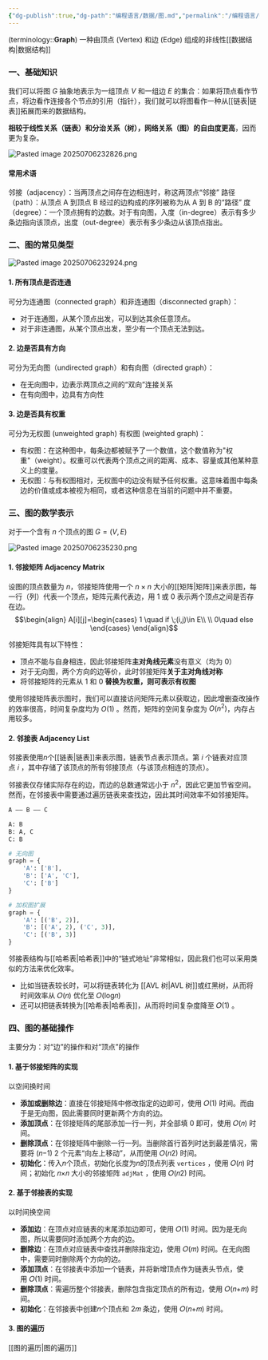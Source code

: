 ```yaml
---
{"dg-publish":true,"dg-path":"编程语言/数据/图.md","permalink":"/编程语言/数据/图/","dgPassFrontmatter":true,"noteIcon":"","created":"2024-05-21T15:20:28.073+08:00","updated":"2025-07-07T00:04:30.690+08:00"}
---
```



(terminology::**Graph**)
一种由顶点 (Vertex) 和边 (Edge) 组成的非线性[[数据结构\|数据结构]]

### 一、基础知识
我们可以将图 $G$ 抽象地表示为一组顶点 $V$ 和一组边 $E$ 的集合：如果将顶点看作节点，将边看作连接各个节点的引用（指针），我们就可以将图看作一种从[[链表\|链表]]拓展而来的数据结构。

**相较于线性关系（链表）和分治关系（树），网络关系（图）的自由度更高**，因而更为复杂。

![Pasted image 20250706232826.png](/img/user/Functional%20files/Photo%20Resources/Pasted%20image%2020250706232826.png)


#### 常用术语
邻接（adjacency）：当两顶点之间存在边相连时，称这两顶点“邻接”
路径（path）：从顶点 A 到顶点 B 经过的边构成的序列被称为从 A 到 B 的“路径”
度（degree）：一个顶点拥有的边数。对于有向图，入度（in-degree）表示有多少条边指向该顶点，出度（out-degree）表示有多少条边从该顶点指出。


### 二、图的常见类型

![Pasted image 20250706232924.png](/img/user/Functional%20files/Photo%20Resources/Pasted%20image%2020250706232924.png)

#### 1. 所有顶点是否连通
可分为连通图（connected graph）和非连通图（disconnected graph）：
- 对于连通图，从某个顶点出发，可以到达其余任意顶点。
- 对于非连通图，从某个顶点出发，至少有一个顶点无法到达。

#### 2. 边是否具有方向
可分为无向图（undirected graph）和有向图（directed graph）：
- 在无向图中，边表示两顶点之间的“双向”连接关系
- 在有向图中，边具有方向性

#### 3. 边是否具有权重
可分为无权图 (unweighted graph)  有权图 (weighted graph)：
- 有权图：在这种图中，每条边都被赋予了一个数值，这个数值称为"权重"（weight）。权重可以代表两个顶点之间的距离、成本、容量或其他某种意义上的度量。
- 无权图：与有权图相对，无权图中的边没有赋予任何权重。这意味着图中每条边的价值或成本被视为相同，或者这种信息在当前的问题中并不重要。


### 三、图的数学表示
对于一个含有 $n$ 个顶点的图 $G=(V,E)$

![Pasted image 20250706235230.png](/img/user/Functional%20files/Photo%20Resources/Pasted%20image%2020250706235230.png)

#### 1. 邻接矩阵 Adjacency Matrix
设图的顶点数量为 $n$，邻接矩阵使用一个 $n\times n$ 大小的[[矩阵\|矩阵]]来表示图，每一行（列）代表一个顶点，矩阵元素代表边，用 1 或 0 表示两个顶点之间是否存在边。
$$\begin{align}
A[i][j]=\begin{cases}
1 \quad if \;(i,j)\in E\\
 \\
0\quad else
\end{cases}
\end{align}$$


邻接矩阵具有以下特性：
- 顶点不能与自身相连，因此邻接矩阵**主对角线元素**没有意义（均为 0）
- 对于无向图，两个方向的边等价，此时邻接矩阵**关于主对角线对称**
- 将邻接矩阵的元素从 1 和 0 **替换为权重，则可表示有权图**

使用邻接矩阵表示图时，我们可以直接访问矩阵元素以获取边，因此增删查改操作的效率很高，时间复杂度均为 $O(1)$ 。然而，矩阵的空间复杂度为 $O(n^{2})$，内存占用较多。

#### 2. 邻接表 Adjacency List
邻接表使用$n$个[[链表\|链表]]来表示图，链表节点表示顶点。第 𝑖 个链表对应顶点 𝑖 ，其中存储了该顶点的所有邻接顶点（与该顶点相连的顶点）。

邻接表仅存储实际存在的边，而边的总数通常远小于 $n^{2}$，因此它更加节省空间。然而，在邻接表中需要通过遍历链表来查找边，因此其时间效率不如邻接矩阵。

```markdown
A —— B —— C  

A: B  
B: A, C  
C: B  
```

```python
# 无向图
graph = {
    'A': ['B'],
    'B': ['A', 'C'],
    'C': ['B']
}

# 加权图扩展
graph = {
    'A': [('B', 2)],
    'B': [('A', 2), ('C', 3)],
    'C': [('B', 3)]
}
```

邻接表结构与[[哈希表\|哈希表]]中的“链式地址”非常相似，因此我们也可以采用类似的方法来优化效率。
- 比如当链表较长时，可以将链表转化为 [[AVL 树\|AVL 树]]或红黑树，从而将时间效率从 𝑂(𝑛) 优化至 𝑂(log⁡𝑛) 
- 还可以把链表转换为[[哈希表\|哈希表]]，从而将时间复杂度降至 𝑂(1) 。


### 四、图的基础操作
主要分为：对“边”的操作和对“顶点”的操作
#### 1. 基于邻接矩阵的实现
以空间换时间
- **添加或删除边**：直接在邻接矩阵中修改指定的边即可，使用 𝑂(1) 时间。而由于是无向图，因此需要同时更新两个方向的边。
- **添加顶点**：在邻接矩阵的尾部添加一行一列，并全部填 0 即可，使用 𝑂(𝑛) 时间。
- **删除顶点**：在邻接矩阵中删除一行一列。当删除首行首列时达到最差情况，需要将 (𝑛−1) 2 个元素“向左上移动”，从而使用 𝑂(𝑛2) 时间。
- **初始化**：传入$n$个顶点，初始化长度为$n$的顶点列表 `vertices` ，使用 𝑂(𝑛) 时间；初始化 𝑛×𝑛 大小的邻接矩阵 `adjMat` ，使用 𝑂(𝑛2) 时间。

#### 2. 基于邻接表的实现
以时间换空间
- **添加边**：在顶点对应链表的末尾添加边即可，使用 𝑂(1) 时间。因为是无向图，所以需要同时添加两个方向的边。
- **删除边**：在顶点对应链表中查找并删除指定边，使用 𝑂(𝑚) 时间。在无向图中，需要同时删除两个方向的边。
- **添加顶点**：在邻接表中添加一个链表，并将新增顶点作为链表头节点，使用 𝑂(1) 时间。
- **删除顶点**：需遍历整个邻接表，删除包含指定顶点的所有边，使用 𝑂(𝑛+𝑚) 时间。
- **初始化**：在邻接表中创建$n$个顶点和 2𝑚 条边，使用 𝑂(𝑛+𝑚) 时间。
#### 3. 图的遍历
[[图的遍历\|图的遍历]]


